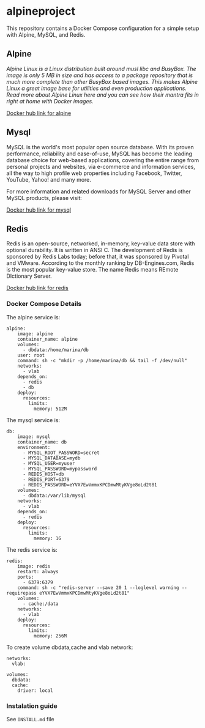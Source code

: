# alpineproject
This repository contains a Docker Compose configuration for a simple setup with Alpine, MySQL, and Redis.

## Alpine
*Alpine Linux is a Linux distribution built around musl libc and BusyBox. The image is only 5 MB in size and has access to a package repository that is much more complete than other BusyBox based images. This makes Alpine Linux a great image base for utilities and even production applications. Read more about Alpine Linux here and you can see how their mantra fits in right at home with Docker images.*

[Docker hub link for alpine](https://hub.docker.com/_/alpine)

## Mysql
MySQL is the world's most popular open source database. With its proven performance, reliability and ease-of-use, MySQL has become the leading database choice for web-based applications, covering the entire range from personal projects and websites, via e-commerce and information services, all the way to high profile web properties including Facebook, Twitter, YouTube, Yahoo! and many more.

For more information and related downloads for MySQL Server and other MySQL products, please visit:

[Docker hub link for mysql](www.mysql.com)

## Redis
Redis is an open-source, networked, in-memory, key-value data store with optional durability. It is written in ANSI C. The development of Redis is sponsored by Redis Labs today; before that, it was sponsored by Pivotal and VMware. According to the monthly ranking by DB-Engines.com, Redis is the most popular key-value store. The name Redis means REmote DIctionary Server.

[Docker hub link for redis](wikipedia.org/wiki/Redis)

### Docker Compose Details

The alpine service is:
```
alpine:
    image: alpine
    container_name: alpine
    volumes:
      - dbdata:/home/marina/db
    user: root 
    command: sh -c "mkdir -p /home/marina/db && tail -f /dev/null"
    networks:
      - vlab
    depends_on:
      - redis
      - db
    deploy:
      resources:
        limits:
          memory: 512M
```
The mysql service is:
```
db:
    image: mysql
    container_name: db
    environment:
      - MYSQL_ROOT_PASSWORD=secret
      - MYSQL_DATABASE=mydb
      - MYSQL_USER=myuser
      - MYSQL_PASSWORD=mypassword
      - REDIS_HOST=db
      - REDIS_PORT=6379
      - REDIS_PASSWORD=eYVX7EwVmmxKPCDmwMtyKVge8oLd2t81 
    volumes:
      - dbdata:/var/lib/mysql
    networks:
      - vlab
    depends_on:
      - redis
    deploy:
      resources:
        limits:
          memory: 1G
```
The redis service is:
```
redis:
    image: redis
    restart: always
    ports:
      - 6379:6379
    command: sh -c "redis-server --save 20 1 --loglevel warning --requirepass eYVX7EwVmmxKPCDmwMtyKVge8oLd2t81"
    volumes: 
      - cache:/data
    networks:
      - vlab
    deploy:
      resources:
        limits:
          memory: 256M
```
To create volume dbdata,cache and vlab network:
```
networks:
  vlab:

volumes:
  dbdata:
  cache:
    driver: local
```
### Instalation guide
See `INSTALL.md` file

